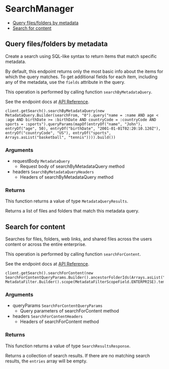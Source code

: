 # SearchManager


- [Query files/folders by metadata](#query-files-folders-by-metadata)
- [Search for content](#search-for-content)

## Query files/folders by metadata

Create a search using SQL-like syntax to return items that match specific
metadata.

By default, this endpoint returns only the most basic info about the items for
which the query matches. To get additional fields for each item, including any
of the metadata, use the `fields` attribute in the query.

This operation is performed by calling function `searchByMetadataQuery`.

See the endpoint docs at
[API Reference](https://developer.box.com/reference/post-metadata-queries-execute-read/).

<!-- sample post_metadata_queries_execute_read -->
```
client.getSearch().searchByMetadataQuery(new MetadataQuery.Builder(searchFrom, "0").query("name = :name AND age < :age AND birthDate >= :birthDate AND countryCode = :countryCode AND sports = :sports").queryParams(mapOf(entryOf("name", "John"), entryOf("age", 50), entryOf("birthDate", "2001-01-01T02:20:10.120Z"), entryOf("countryCode", "US"), entryOf("sports", Arrays.asList("basketball", "tennis")))).build())
```

### Arguments

- requestBody `MetadataQuery`
  - Request body of searchByMetadataQuery method
- headers `SearchByMetadataQueryHeaders`
  - Headers of searchByMetadataQuery method


### Returns

This function returns a value of type `MetadataQueryResults`.

Returns a list of files and folders that match this metadata query.


## Search for content

Searches for files, folders, web links, and shared files across the
users content or across the entire enterprise.

This operation is performed by calling function `searchForContent`.

See the endpoint docs at
[API Reference](https://developer.box.com/reference/get-search/).

<!-- sample get_search -->
```
client.getSearch().searchForContent(new SearchForContentQueryParams.Builder().ancestorFolderIds(Arrays.asList("0")).mdfilters(Arrays.asList(new MetadataFilter.Builder().scope(MetadataFilterScopeField.ENTERPRISE).templateKey(templateKey).filters(searchFilters).build())).build())
```

### Arguments

- queryParams `SearchForContentQueryParams`
  - Query parameters of searchForContent method
- headers `SearchForContentHeaders`
  - Headers of searchForContent method


### Returns

This function returns a value of type `SearchResultsResponse`.

Returns a collection of search results. If there are no matching
search results, the `entries` array will be empty.


